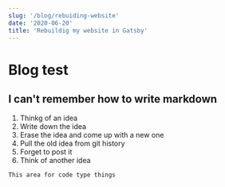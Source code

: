 ```yaml
---
slug: '/blog/rebuiding-website'
date: '2020-06-20'
title: 'Rebuildig my website in Gatsby'
---
```


# Blog test

## I can't remember how to write markdown

1. Thinkg of an idea
1. Write down the idea
1. Erase the idea and come up with a new one
1. Pull the old idea from git history
1. Forget to post it
1. Think of another idea

```
This area for code type things
```
